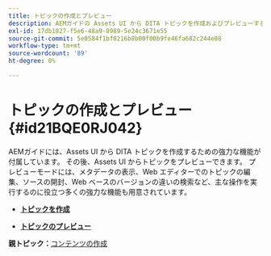 ```yaml
---
title: トピックの作成とプレビュー
description: AEMガイドの Assets UI から DITA トピックを作成およびプレビューする方法について説明します。
exl-id: 17db1827-f5e6-48a9-8989-5e24c3671e55
source-git-commit: 5e0584f1bf0216b8b00f00b9fe46fa682c244e08
workflow-type: tm+mt
source-wordcount: '89'
ht-degree: 0%

---
```


# トピックの作成とプレビュー {#id21BQE0RJ042}

AEMガイドには、Assets UI から DITA トピックを作成するための強力な機能が付属しています。 その後、Assets UI からトピックをプレビューできます。 プレビューモードには、メタデータの表示、Web エディターでのトピックの編集、ソースの開封、Web ベースのバージョンの違いの検索など、主な操作を実行するのに役立つ多くの強力な機能も用意されています。

- **[トピックを作成](web-editor-create-topics.md)**

- **[トピックのプレビュー](web-editor-preview-topics.md)**


**親トピック：**[&#x200B;コンテンツの作成](authoring-content.md)
